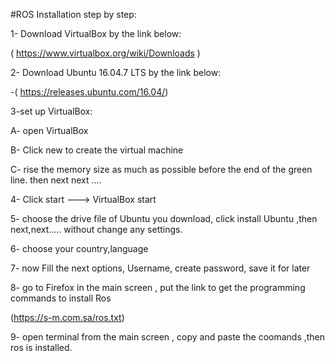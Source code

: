 #ROS Installation step by step:

1- Download VirtualBox by the link below:

( https://www.virtualbox.org/wiki/Downloads )

2- Download Ubuntu 16.04.7 LTS by the link below:

-( https://releases.ubuntu.com/16.04/)

3-set up VirtualBox:

A- open VirtualBox

B- Click new to create the virtual machine

C- rise the memory size as much as possible before the end of the green line. then next next ....

4- Click start ---> VirtualBox start

5- choose the drive file of Ubuntu you download, click install Ubuntu ,then next,next..... without change any settings.

6- choose your country,language

7- now Fill the next options, Username, create password, save it for later

8- go to Firefox in the main screen , put the link to get the programming commands to install Ros

(https://s-m.com.sa/ros.txt)

9- open terminal from the main screen , copy and paste the coomands ,then ros is installed.
